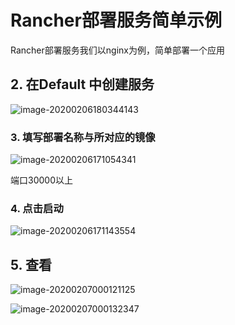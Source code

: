 # Rancher部署服务简单示例

Rancher部署服务我们以nginx为例，简单部署一个应用

## 2. 在Default 中创建服务

![image-20200206180344143](https://gitee.com/zszdevelop/blogimage/raw/master/img/image-20200206180344143.png)

### 3. 填写部署名称与所对应的镜像

![image-20200206171054341](https://gitee.com/zszdevelop/blogimage/raw/master/img/image-20200206171054341.png)

端口30000以上

### 4. 点击启动

![image-20200206171143554](https://gitee.com/zszdevelop/blogimage/raw/master/img/image-20200206171143554.png)

## 5. 查看

![image-20200207000121125](https://gitee.com/zszdevelop/blogimage/raw/master/img/image-20200207000121125.png)

![image-20200207000132347](https://gitee.com/zszdevelop/blogimage/raw/master/img/image-20200207000132347.png)